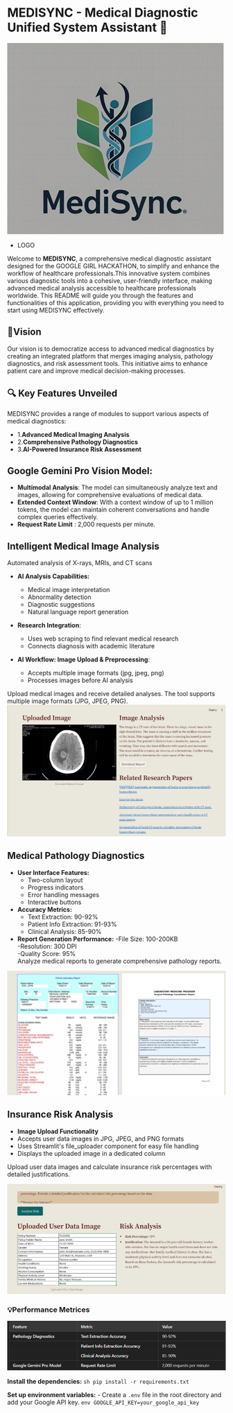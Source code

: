 # MEDISYNC - Medical Diagnostic Unified System Assistant 🏥

![alt text](image-6.png)
   - LOGO 



Welcome to **MEDISYNC**, a comprehensive medical diagnostic assistant designed for the GOOGLE GIRL HACKATHON, to simplify and enhance the workflow of healthcare professionals.This innovative system combines various diagnostic tools into a cohesive, user-friendly interface, making advanced medical analysis accessible to healthcare professionals worldwide. This README will guide you through the features and functionalities of this application, providing you with everything you need to start using MEDISYNC  effectively.





## 🎯Vision

Our vision is to democratize access to advanced medical diagnostics by creating an integrated platform that merges imaging analysis, pathology diagnostics, and risk assessment tools. This initiative aims to enhance patient care and improve medical decision-making processes.

## 🔍 Key Features Unveiled
MEDISYNC provides a range of modules to support various aspects of medical diagnostics:

- 1.**Advanced Medical Imaging Analysis**
- 2.**Comprehensive Pathology Diagnostics**
- 3.**AI-Powered Insurance Risk Assessment**

## Google Gemini Pro Vision Model:

- **Multimodal Analysis**: The model can simultaneously analyze text and images, allowing for comprehensive evaluations of medical data.<br>
- **Extended Context Window**: With a context window of up to 1 million tokens, the model can maintain coherent conversations and handle complex queries effectively.<br>
- **Request Rate Limit** : 2,000 requests per minute.

## Intelligent Medical Image Analysis

Automated analysis of X-rays, MRIs, and CT scans

- **AI Analysis Capabilities:**<br>
     - Medical image interpretation<br>
     - Abnormality detection <br>
     - Diagnostic suggestions <br>
     - Natural language report generation <br>

- **Research Integration**:<br>
     - Uses web scraping to find relevant medical research <br>
     - Connects diagnosis with academic literature <br>

- **AI Workflow: Image Upload & Preprocessing**:<br>

     - Accepts multiple image formats (jpg, jpeg, png) <br>
     - Processes images before AI analysis<br>

Upload medical images and receive detailed analyses. The tool supports multiple image formats (JPG, JPEG, PNG).
![alt text](image.png)



##  Medical Pathology Diagnostics
 - **User Interface Features:**<br>
     - Two-column layout<br>
     - Progress indicators <br>
     - Error handling messages <br>
     - Interactive buttons <br>
 - **Accuracy Metrics:**     
     - Text Extraction: 90-92% <br>
     - Patient Info Extraction: 91-93%<br>
     - Clinical Analysis: 85-90% <br>
 - **Report Generation Performance:**
      -File Size: 100-200KB <br>
      -Resolution: 300 DPI <br>
      -Quality Score: 95% <br>
Analyze medical reports to generate comprehensive pathology reports.

![alt text](image-3.png)






## Insurance Risk Analysis

- **Image Upload Functionality**<br>
- Accepts user data images in JPG, JPEG, and PNG formats<br>
- Uses Streamlit's file_uploader component for easy file handling<br>
- Displays the uploaded image in a dedicated column<br>






Upload user data images and calculate insurance risk percentages with detailed justifications.

![alt text](image-2.png)


### 💡Performance Metrices 
![alt text](image-4.png)




**Install the dependencies:**
    ```sh
    pip install -r requirements.txt
    ```

**Set up environment variables:**
    - Create a `.env` file in the root directory and add your Google API key.
    ```env
    GOOGLE_API_KEY=your_google_api_key
    ```







 
